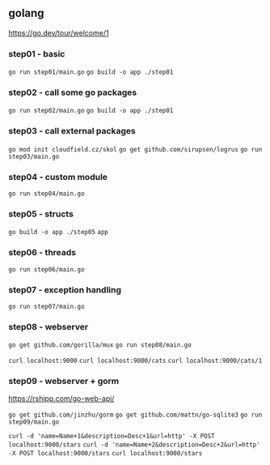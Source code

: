 ## golang
https://go.dev/tour/welcome/1

### step01 - basic

`go run step01/main.go`
`go build -o app ./step01`

### step02 - call some go packages

`go run step02/main.go`
`go build -o app ./step01`

### step03 - call external packages

`go mod init cloudfield.cz/skol`
`go get github.com/sirupsen/logrus`
`go run step03/main.go`

### step04 - custom module

`go run step04/main.go`

### step05 - structs

`go build -o app ./step05`
`app`

### step06 - threads

`go run step06/main.go`

### step07 - exception handling

`go run step07/main.go`


### step08 - webserver

`go get github.com/gorilla/mux`
`go run step08/main.go`

`curl localhost:9000`
`curl localhost:9000/cats`
`curl localhost:9000/cats/1`

### step09 - webserver + gorm
https://rshipp.com/go-web-api/

`go get github.com/jinzhu/gorm`
`go get github.com/mattn/go-sqlite3`
`go run step09/main.go`

`curl -d 'name=Name+1&description=Desc+1&url=http' -X POST localhost:9000/stars`
`curl -d 'name=Name+2&description=Desc+2&url=http' -X POST localhost:9000/stars`
`curl localhost:9000/stars`
